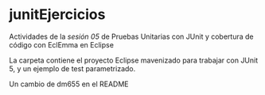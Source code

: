 # junitEjercicios

Actividades de la *sesión 05* de Pruebas Unitarias con JUnit y cobertura de código con EclEmma en Eclipse

La carpeta contiene el proyecto Eclipse mavenizado para trabajar con JUnit 5, y un ejemplo de test parametrizado.

Un cambio de dm655 en el README
